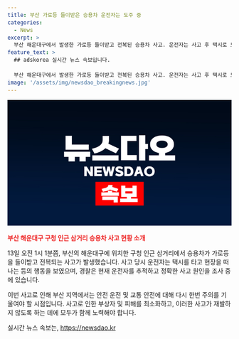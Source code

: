 ```yaml
---
title: 부산 가로등 들이받은 승용차 운전자는 도주 중
categories:
  - News
excerpt: >
  부산 해운대구에서 발생한 가로등 들이받고 전복된 승용차 사고. 운전자는 사고 후 택시로 도주. 경찰, 운전자 추적 중. 사고 원인 조사 중.
feature_text: >
  ## adskorea 실시간 뉴스 속보입니다.

  부산 해운대구에서 발생한 가로등 들이받고 전복된 승용차 사고. 운전자는 사고 후 택시로 도주. 경찰, 운전자 추적 중. 사고 원인 조사 중.
image: '/assets/img/newsdao_breakingnews.jpg'
---
```


<p><img src="/assets/img/newsdao_breakingnews.jpg" alt="adskorea 속보" /></p>

<p><b><span style="color: #ee2323;">부산 해운대구 구청 인근 삼거리 승용차 사고 현황 소개</span></b></p>

<p>13일 오전 1시 1분쯤, 부산의 해운대구에 위치한 구청 인근 삼거리에서 승용차가 가로등을 들이받고 전복되는 사고가 발생했습니다. 사고 당시 운전자는 택시를 타고 현장을 떠나는 등의 행동을 보였으며, 경찰은 현재 운전자를 추적하고 정확한 사고 원인을 조사 중에 있습니다.</p>

<p>이번 사고로 인해 부산 지역에서는 안전 운전 및 교통 안전에 대해 다시 한번 주의를 기울여야 할 시점입니다. 사고로 인한 부상자 및 피해를 최소화하고, 이러한 사고가 재발하지 않도록 하는 데에 모두가 함께 노력해야 합니다.</p>
실시간 뉴스 속보는, <a href="https://newsdao.kr" rel="dofollow">https://newsdao.kr</a>


